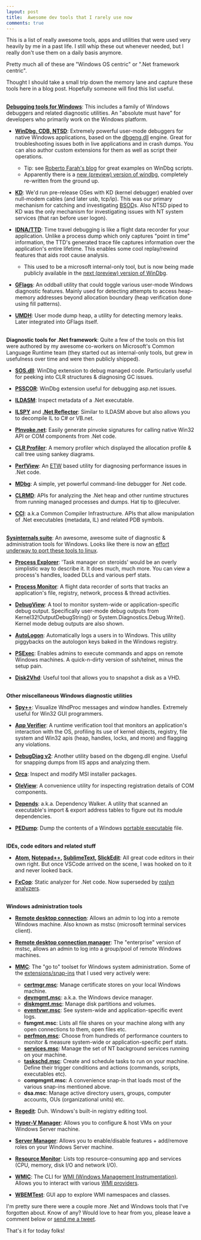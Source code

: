 ```yaml
---
layout: post
title:  Awesome dev tools that I rarely use now
comments: true
---
```


This is a list of really awesome tools, apps and utilities that were used very heavily by me in a past life. I still whip these out whenever needed, but I really don't use them on a daily basis anymore.

Pretty much all of these are "Windows OS centric" or  ".Net framework centric".

Thought I should take a small trip down the memory lane and capture these tools here in a blog post. Hopefully someone will find this list useful.

<br>**[Debugging tools for Windows](https://docs.microsoft.com/en-us/windows-hardware/drivers/debugger/debugger-download-tools)**: This includes a family of Windows debuggers and related diagnostic utilities. An "absolute must have" for developers who primarily work on the Windows platform.

  * **[WinDbg, CDB, NTSD](https://en.wikipedia.org/wiki/WinDbg)**: Extremely powerful user-mode debuggers for native Windows applications, based on the [dbgeng.dll](https://docs.microsoft.com/en-us/windows-hardware/drivers/debugger/introduction) engine. Great for troubleshooting issues both in live applications and in crash dumps. You can also author custom extensions for them as well as script their operations.
    * Tip: see [Roberto Farah's blog](https://blogs.msdn.microsoft.com/debuggingtoolbox/) for great examples on WinDbg scripts.
    * Apparently there is a [new (preview) version of windbg](https://docs.microsoft.com/en-us/windows-hardware/drivers/debugger/debugging-using-windbg-preview), completely re-written from the ground up.

  * **[KD](https://docs.microsoft.com/en-us/windows-hardware/drivers/debugger/debugging-using-kd-and-ntkd)**: We'd run pre-release OSes with KD (kernel debugger) enabled over null-modem cables (and later usb, tcp/ip). This was our primary mechanism for catching and investigating [BSOD](https://en.wikipedia.org/wiki/Blue_Screen_of_Death)s. Also NTSD piped to KD was the only mechanism for investigating issues with NT system services (that ran before user logon).

  * **[IDNA/TTD](https://channel9.msdn.com/Shows/Defrag-Tools/Defrag-Tools-185-Time-Travel-Debugging-Introduction)**: Time travel debugging is like a flight data recorder for your application. Unlike a process dump which only captures "point in time" information, the TTD's generated trace file captures information over the application's entire lifetime. This enables some cool replay/rewind features that aids root cause analysis.
    * This used to be a microsoft internal-only tool, but is now being made publicly available in the [next (preview) version of WinDbg](https://docs.microsoft.com/en-us/windows-hardware/drivers/debugger/debugging-using-windbg-preview).

  * **[GFlags](https://docs.microsoft.com/en-us/windows-hardware/drivers/debugger/gflags)**: An oddball utility that could toggle various user-mode Windows diagnostic features. Mainly used for detecting attempts to access heap-memory addresses beyond allocation boundary (heap verification done using fill patterns).

  * **[UMDH](https://docs.microsoft.com/en-us/windows-hardware/drivers/debugger/umdh)**: User mode dump heap, a utility for detecting memory leaks. Later integrated into GFlags itself.

<br>**Diagnostic tools for .Net framework**: Quite a few of the tools on this list were authored by my awesome co-workers on Microsoft's Common Language Runtime team (they started out as internal-only tools, but grew in usefulness over time and were then publicly shipped).

  * **[SOS.dll](https://docs.microsoft.com/en-us/dotnet/framework/tools/sos-dll-sos-debugging-extension)**: WinDbg extension to debug managed code. Particularly useful for peeking into CLR structures & diagnosing GC issues.

  * **[PSSCOR](https://www.microsoft.com/en-us/download/details.aspx?id=21255)**: WinDbg extension useful for debugging asp.net issues.

  * **[ILDASM](https://docs.microsoft.com/en-us/dotnet/framework/tools/ildasm-exe-il-disassembler)**: Inspect metadata of a .Net executable.

  * **[ILSPY](https://github.com/icsharpcode/ILSpy)** and **[.Net Reflector](https://www.red-gate.com/products/dotnet-development/reflector/)**: Similar to ILDASM above but also allows you to decompile IL to C# or VB.net.

  * **[PInvoke.net](http://pinvoke.net/)**: Easily generate pinvoke signatures for calling native Win32 API or COM components from .Net code.  

  * **[CLR Profiler](https://www.microsoft.com/en-in/download/details.aspx?id=16273)**: A memory profiler which displayed the allocation profile & call tree using sankey diagrams.

  * **[PerfView](https://github.com/Microsoft/perfview)**: An [ETW](https://docs.microsoft.com/en-us/windows/desktop/etw/about-event-tracing) based utility for diagnosing performance issues in .Net code.

  * **[MDbg](https://docs.microsoft.com/en-us/dotnet/framework/tools/mdbg-exe)**: A simple, yet powerful command-line debugger for .Net code.

  * **[CLRMD](https://github.com/Microsoft/clrmd)**: APIs for analyzing the .Net heap and other runtime structures from running managed processes and dumps. Hat tip to @leculver.

  * **[CCI](https://github.com/Microsoft/cci)**: a.k.a Common Compiler Infrastructure. APIs that allow manipulation of .Net executables (metadata, IL) and related PDB symbols.

<br>**[Sysinternals suite](https://docs.microsoft.com/en-us/sysinternals/)**: An awesome, awesome suite of diagnostic & administration tools for Windows. Looks like there is now an [effort underway to port these tools to linux](https://github.com/microsoft/procdump-for-linux).

  * **[Process Explorer](https://docs.microsoft.com/en-us/sysinternals/downloads/process-explorer)**: 'Task manager on steroids' would be an overly simplistic way to describe it. It does much, much more. You can view a process's handles, loaded DLLs and various perf stats.

  * **[Process Monitor](https://docs.microsoft.com/en-us/sysinternals/downloads/procmon)**: A flight data recorder of sorts that tracks an application's file, registry, network, process & thread activities.

  * **[DebugView](https://docs.microsoft.com/en-us/sysinternals/downloads/debugview)**: A tool to monitor system-wide or application-specific debug output. Specifically user-mode debug outputs from Kernel32!OutputDebugString() or System.Diagnostics.Debug.Write(). Kernel mode debug outputs are also shown.

  * **[AutoLogon](https://docs.microsoft.com/en-us/sysinternals/downloads/autologon)**: Automatically logs a users in to Windows. This utility piggybacks on the autologon keys baked in the Windows registry.  

  * **[PSExec](https://docs.microsoft.com/en-us/sysinternals/downloads/psexec)**: Enables admins to execute commands and apps on remote Windows machines. A quick-n-dirty version of ssh/telnet, minus the setup pain.

  * **[Disk2Vhd](https://docs.microsoft.com/en-us/sysinternals/downloads/disk2vhd)**: Useful tool that allows you to snapshot a disk as a VHD.

<br>**Other miscellaneous Windows diagnostic utilities**  

  * **[Spy++](https://docs.microsoft.com/en-us/visualstudio/debugger/introducing-spy-increment?view=vs-2017)**: Visualize WndProc messages and window handles. Extremely useful for Win32 GUI programmers.

  * **[App Verifier](https://docs.microsoft.com/en-us/windows-hardware/drivers/debugger/application-verifier)**: A runtime verification tool that monitors an application's interaction with the OS, profiling its use of kernel objects, registry, file system and Win32 apis (heap, handles, locks, and more) and flagging any violations.

  * **[DebugDiag v2](https://www.microsoft.com/en-us/download/details.aspx?id=49924)**: Another utility based on the dbgeng.dll engine. Useful for snapping dumps from IIS apps and analyzing them.

  * **[Orca](https://docs.microsoft.com/en-us/windows/desktop/msi/orca-exe)**: Inspect and modify MSI installer packages.

  * **[OleView](https://docs.microsoft.com/en-us/windows/desktop/com/using-oleview)**: A convenience utility for inspecting registration details of COM components.

  * **[Depends](https://en.wikipedia.org/wiki/Dependency_Walker)**: a.k.a. Dependency Walker. A utility that scanned an executable's import & export address tables to figure out its module dependencies.

  * **[PEDump](http://www.wheaty.net/downloads.htm)**: Dump the contents of a Windows [portable executable](https://docs.microsoft.com/en-us/windows/desktop/debug/pe-format) file.

<br>**IDEs, code editors and related stuff**

  * **[Atom](https://atom.io/), [Notepad++](https://notepad-plus-plus.org/), [SublimeText](https://www.sublimetext.com/), [SlickEdit](https://notepad-plus-plus.org/)**: All great code editors in their own right. But once VSCode arrived on the scene, I was hooked on to it and never looked back.

  * **[FxCop](https://en.wikipedia.org/wiki/FxCop)**: Static analyzer for .Net code. Now superseded by [roslyn analyzers](https://docs.microsoft.com/en-us/visualstudio/code-quality/install-roslyn-analyzers?view=vs-2017).

<br>**Windows administration tools**

  * **[Remote desktop connection](https://support.microsoft.com/en-in/help/17463/windows-7-connect-to-another-computer-remote-desktop-connection)**: Allows an admin to log into a remote Windows machine. Also known as mstsc (microsoft terminal services client).

  * **[Remote desktop connection manager](https://www.microsoft.com/en-in/download/details.aspx?id=44989)**: The "enterprise" version of mstsc, allows an admin to log into a group/pool of remote Windows machines.

  * **[MMC](https://en.wikipedia.org/wiki/Microsoft_Management_Console)**: The "go to" toolset for Windows system administration. Some of the [extensions/snap-ins](https://blogs.msdn.microsoft.com/windowsvistanow/2009/03/30/running-microsoft-management-console-mmc-snap-ins-from-the-start-menu/) that I used very actively were:
    * **[certmgr.msc](https://docs.microsoft.com/en-us/dotnet/framework/tools/certmgr-exe-certificate-manager-tool)**: Manage certificate stores on your local Windows machine.
    * **[devmgmt.msc](https://en.wikipedia.org/wiki/Device_Manager)**: a.k.a. the Windows device manager.
    * **[diskmgmt.msc](https://docs.microsoft.com/en-us/windows-server/storage/disk-management/overview-of-disk-management)**: Manage disk partitions and volumes.
    * **[eventvwr.msc](https://en.wikipedia.org/wiki/Event_Viewer)**: See system-wide and application-specific event logs.
    * **fsmgmt.msc**: Lists all file shares on your machine along with any open connections to them, open files etc.  
    * **[perfmon.msc](https://en.wikipedia.org/wiki/Performance_Monitor)**: Choose from hundreds of performance counters to monitor & measure system-wide or application-specific perf stats.
    * **[services.msc](https://en.wikipedia.org/wiki/Service_Control_Manager)**: Manage the set of NT background services running on your machine.
    * **[taskschd.msc](https://docs.microsoft.com/en-us/windows/desktop/taskschd/task-scheduler-start-page)**: Create and schedule tasks to run on your machine. Define their trigger conditions and actions (commands, scripts, executables etc).
    * **compmgmt.msc**: A convenience snap-in that loads most of the various snap-ins mentioned above.
    * **dsa.msc**: Manage active directory users, groups, computer accounts, OUs (organizational units) etc.  

  * **[Regedit](https://support.microsoft.com/en-us/help/82821/registration-info-editor-regedit-command-line-switches)**: Duh. Windows's built-in registry editing tool.

  * **[Hyper-V Manager](https://docs.microsoft.com/en-us/virtualization/hyper-v-on-windows/about/)**: Allows you to configure & host VMs on your Windows Server machine.

  * **[Server Manager](https://docs.microsoft.com/en-us/windows-server/administration/server-manager/server-manager)**: Allows you to enable/disable features + add/remove roles on your Windows Server machine.

  * **[Resource Monitor](https://en.wikipedia.org/wiki/Resource_Monitor)**: Lists top resource-consuming app and services (CPU, memory, disk I/O and network I/O).

  * **[WMIC](https://docs.microsoft.com/en-us/windows/desktop/wmisdk/wmic)**: The CLI for [WMI (Windows Management Instrumentation)](https://docs.microsoft.com/en-us/windows/desktop/wmisdk/about-wmi). Allows you to interact with various [WMI providers](https://docs.microsoft.com/en-us/windows/desktop/wmisdk/wmi-providers).

  * **[WBEMTest](https://msdn.microsoft.com/en-us/library/dn529014.aspx)**: GUI app to explore WMI namespaces and classes.

I'm pretty sure there were a couple more .Net and Windows tools that I've forgotten about. Know of any? Would love to hear from you, please leave a comment below or [send me a tweet]({{site.author.twitter}}).

That's it for today folks!